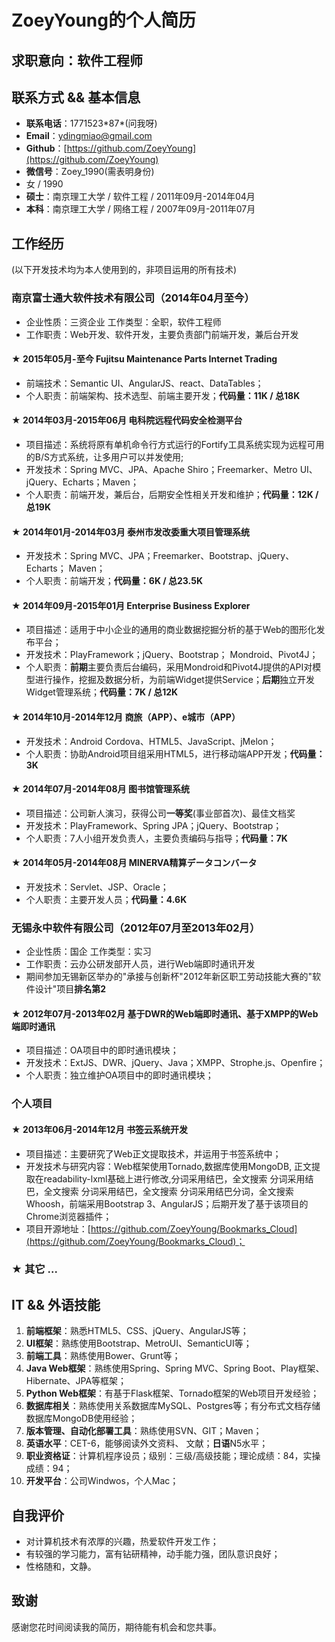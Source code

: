 
# ZoeyYoung的个人简历

## 求职意向：软件工程师

## 联系方式 && 基本信息

* **联系电话**：1771523\*87*(问我呀)
* **Email**：ydingmiao@gmail.com
* **Github**：[https://github.com/ZoeyYoung](https://github.com/ZoeyYoung)
* **微信号**：Zoey_1990(需表明身份)
* 女 / 1990
* **硕士**：南京理工大学 / 软件工程 / 2011年09月-2014年04月
* **本科**：南京理工大学 / 网络工程 / 2007年09月-2011年07月

## 工作经历

(以下开发技术均为本人使用到的，非项目运用的所有技术)

### **南京富士通大软件技术有限公司**（2014年04月至今）

* 企业性质：三资企业 工作类型：全职，软件工程师
* 工作职责：Web开发、软件开发，主要负责部门前端开发，兼后台开发

#### ★ 2015年05月-至今 **Fujitsu Maintenance Parts Internet Trading**

* 前端技术：Semantic UI、AngularJS、react、DataTables；
* 个人职责：前端架构、技术选型、前端主要开发；**代码量：11K / 总18K**

#### ★ 2014年03月-2015年06月 **电科院远程代码安全检测平台**

* 项目描述：系统将原有单机命令行方式运行的Fortify工具系统实现为远程可用的B/S方式系统，让多用户可以并发使用;
* 开发技术：Spring MVC、JPA、Apache Shiro；Freemarker、Metro UI、jQuery、Echarts；Maven；
* 个人职责：前端开发，兼后台，后期安全性相关开发和维护；**代码量：12K / 总19K**

#### ★ 2014年01月-2014年03月 **泰州市发改委重大项目管理系统**

* 开发技术：Spring MVC、JPA；Freemarker、Bootstrap、jQuery、Echarts； Maven；
* 个人职责：前端开发；**代码量：6K / 总23.5K**

#### ★ 2014年09月-2015年01月 **Enterprise Business Explorer**

* 项目描述：适用于中小企业的通用的商业数据挖掘分析的基于Web的图形化发布平台；
* 开发技术：PlayFramework；jQuery、Bootstrap； Mondroid、Pivot4J；
* 个人职责：**前期**主要负责后台编码，采用Mondroid和Pivot4J提供的API对模型进行操作，挖掘及数据分析，为前端Widget提供Service；**后期**独立开发Widget管理系统；**代码量：7K / 总12K**

#### ★ 2014年10月-2014年12月 **商旅（APP）、e城市（APP）**

* 开发技术：Android Cordova、HTML5、JavaScript、jMelon；
* 个人职责：协助Android项目组采用HTML5，进行移动端APP开发；**代码量：3K**

#### ★ 2014年07月-2014年08月 **图书馆管理系统**

* 项目描述：公司新人演习，获得公司**一等奖**(事业部首次)、最佳文档奖
* 开发技术：PlayFramework、Spring JPA；jQuery、Bootstrap；
* 个人职责：7人小组开发负责人，主要负责编码与指导；**代码量：7K**

#### ★ 2014年05月-2014年08月 **MINERVA精算データコンバータ**

* 开发技术：Servlet、JSP、Oracle；
* 个人职责：主要开发人员；**代码量：4.6K**

### **无锡永中软件有限公司**（2012年07月至2013年02月）

* 企业性质：国企 工作类型：实习
* 工作职责：云办公研发部开人员，进行Web端即时通讯开发
* 期间参加无锡新区举办的"承接与创新杯"2012年新区职工劳动技能大赛的"软件设计"项目**排名第2**

#### ★ 2012年07月-2013年02月 **基于DWR的Web端即时通讯、基于XMPP的Web端即时通讯**

* 项目描述：OA项目中的即时通讯模块；
* 开发技术：ExtJS、DWR、jQuery、Java；XMPP、Strophe.js、Openfire；
* 个人职责：独立维护OA项目中的即时通讯模块；

### 个人项目

#### ★ 2013年06月-2014年12月 **书签云系统开发**

* 项目描述：主要研究了Web正文提取技术，并运用于书签系统中；
* 开发技术与研究内容：Web框架使用Tornado,数据库使用MongoDB, 正文提取在readability-lxml基础上进行修改,分词采用结巴，全文搜索 分词采用结巴，全文搜索 分词采用结巴，全文搜索 分词采用结巴分词，全文搜索Whoosh，前端采用Bootstrap 3、AngularJS；后期开发了基于该项目的Chrome浏览器插件；
* 项目开源地址：[https://github.com/ZoeyYoung/Bookmarks_Cloud](https://github.com/ZoeyYoung/Bookmarks_Cloud)；

### ★ 其它 ...

## IT && 外语技能

1. **前端框架**：熟悉HTML5、CSS、jQuery、AngularJS等；
2. **UI框架**：熟练使用Bootstrap、MetroUI、SemanticUI等；
3. **前端工具**：熟练使用Bower、Grunt等；
4. **Java Web框架**：熟练使用Spring、Spring MVC、Spring Boot、Play框架、Hibernate、JPA等框架；
5. **Python Web框架**：有基于Flask框架、Tornado框架的Web项目开发经验；
6. **数据库相关**：熟练使用关系数据库MySQL、Postgres等；有分布式文档存储数据库MongoDB使用经验；
7. **版本管理、自动化部署工具**：熟练使用SVN、GIT；Maven；
8. **英语水平**：CET-6，能够阅读外文资料、 文献；**日语**N5水平；
9. **职业资格证**：计算机程序设员；级别：三级/高级技能；理论成绩：84，实操成绩：94；
10. **开发平台**：公司Windwos，个人Mac；

## 自我评价

* 对计算机技术有浓厚的兴趣，热爱软件开发工作；
* 有较强的学习能力，富有钻研精神，动手能力强，团队意识良好；
* 性格随和，文静。

## 致谢

感谢您花时间阅读我的简历，期待能有机会和您共事。
